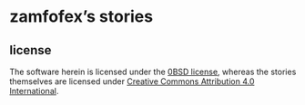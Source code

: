 zamfofex’s stories
===

license
---

The software herein is licensed under the [0BSD license][0BSD], whereas the stories themselves are licensed under [Creative Commons Attribution 4.0 International][CC BY 4.0].

<!-- -- -- -- -- -- -->

[0BSD]: license.md "the copy of the 0BSD license applied to the software"
[CC BY 4.0]: https://creativecommons.org/licenses/by/4.0 "the CC BY 4.0 license in its website"
